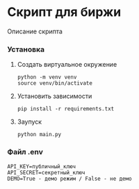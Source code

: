 # Скрипт для биржи
Описание скрипта

### Установка
1. Создать виртуальное окружение
    ```
    python -m venv venv
    source venv/bin/activate
    ```
2. Установить зависимости
    ```
    pip install -r requirements.txt
    ```
3. Заупуск
    ```
    python main.py 
    ```
### Файл .env
```
API_KEY=публичный_ключ
API_SECRET=секретный_ключ
DEMO=True - демо режим / False - не демо
```